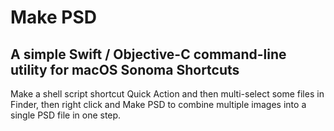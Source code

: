 # Make PSD

## A simple Swift / Objective-C command-line utility for macOS Sonoma Shortcuts

Make a shell script shortcut Quick Action and then multi-select some files in Finder, then right click and Make PSD to combine multiple images into a single PSD file in one step.
